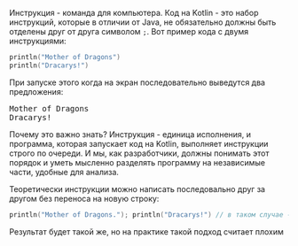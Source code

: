 Инструкция - команда для компьютера. Код на Kotlin - это набор инструкций, которые в отличии от Java, не обязательно должны быть отделены друг от друга символом `;`. Вот пример кода с двумя инструкциями:

```kotlin
println("Mother of Dragons")
println("Dracarys!")
```

При запуске этого когда на экран последовательно выведутся два предложения:

<pre class='hexlet-basics-output'>
Mother of Dragons
Dracarys!
</pre>

Почему это важно знать? Инструкция - единица исполнения, и программа, которая запускает код на Kotlin, выполняет инструкции строго по очереди. И мы, как разработчики, должны понимать этот порядок и уметь мысленно разделять программу на независимые части, удобные для анализа.

Теоретически инструкции можно написать последовально друг за другом без переноса на новую строку:

```kotlin
println("Mother of Dragons."); println("Dracarys!") // в таком случае - использовать `;` является обязательным
```

Результат будет такой же, но на практике такой подход считает плохим
